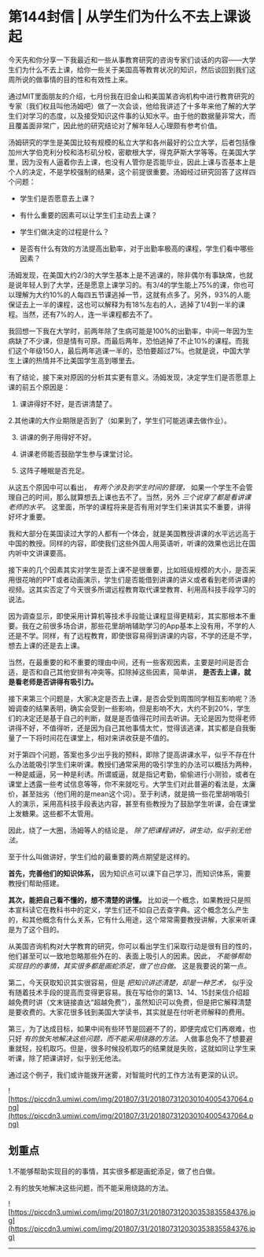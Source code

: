 # 第144封信 | 从学生们为什么不去上课谈起

今天先和你分享一下我最近和一些从事教育研究的咨询专家们谈话的内容——大学生们为什么不去上课，给你一些关于美国高等教育状况的知识，然后谈回到我们这周所说的做事情的目的性和有效性上来。

通过MIT里面朋友的介绍，七月份我在旧金山和美国某咨询机构中进行教育研究的专家（我们权且叫他汤姆吧）做了一次会谈，他给我讲述了十多年来他了解的大学生们对学习的态度，以及接受知识这件事的认知水平。由于他的数据量非常大，而且覆盖面非常广，因此他的研究结论对了解年轻人心理颇有参考价值。

汤姆研究的学生是美国比较有规模的私立大学和各州最好的公立大学，后者包括像加州大学伯克利分校和洛杉矶分校，密歇根大学，得克萨斯大学等等。在美国大学里，因为没有人逼着你去上课，也没有人管你是否能毕业，因此上课与否基本上是个人的决定，不是学校强制的结果，这个前提很重要。汤姆经过研究回答了这样四个问题：

* 学生们是否愿意去上课？

* 有什么重要的因素可以让学生们主动去上课？

* 学生们做决定的过程是什么？

* 是否有什么有效的方法提高出勤率，对于出勤率极高的课程，学生们看中哪些因素？

汤姆发现，在美国大约2/3的大学生基本上是不逃课的，除非偶尔有事缺席，也就是说年轻人到了大学，还是愿意上课学习的。有3/4的学生能上75%的课，你也可以理解为大约10%的人每四五节课逃掉一节，这就有点多了。另外，93%的人能保证去上一半的课程，这也可以解释为有18%左右的人，逃掉了1/4到一半的课程。当然，还有7%的人，连一半课程都去不了。

我回想一下我在大学时，前两年除了生病可能是100%的出勤率，中间一年因为生病缺了不少课，但是情有可原。而最后两年，恐怕逃掉了不止10%的课程。而我们这个年级150人，最后两年逃课一半的，恐怕要超过7%。也就是说，中国大学生上课的热情并不比美国学生高到哪里去。

有了结论，接下来对原因的分析其实更有意义。汤姆发现，决定学生们是否愿意上课的前五个原因是：

1. 课讲得好不好，是否讲清楚了。

2.其他课的大作业期限是否到了（如果到了，学生们可能逃课去做作业）。

3. 讲课的例子用得好不好。

4. 讲课老师能否鼓励学生参与课堂讨论。

5. 这阵子睡眠是否充足。

从这五个原因中可以看出， *有两个涉及到学生时间的管理，* 如果一个学生不会管理自己的时间，那么就算想去上课也去不了。当然，另外 *三个说穿了都是看讲课老师的水平。* 这里面，所学的课程将来是否有用对学生们来讲其实不重要，讲得好坏才重要。

我和大部分在美国读过大学的人都有一个体会，就是美国教授讲课的水平远远高于中国的教授。同样的内容，即使我们这些外国人用英语听，听课的效果也远比在国内听中文讲课要高。

接下来的几个因素其实对学生是否上课不是很重要，比如班级规模的大小，是否采用很花哨的PPT或者动画演示，学生们是否能借到讲课的讲义或者看到老师讲课的视频。这其实否定了今天很多所谓远程教育取代课堂教育、利用高科技手段学习的说法。

因为调查显示，即使采用计算机等技术手段能让课程显得更精彩，其实那根本不重要。我在之前很多场合讲，那些花里胡哨辅助学习的App基本上没有用，不学的人还是不学。同样，有了远程教育，即使很容易得到讲课的内容，不学的还是不学，想去上课的还是去上课。

当然，在最重要的和不重要的理由中间，还有一些客观因素，主要是时间是否合适，是否和自己其他安排有冲突等。扣除掉这些因素，简单讲， **是否去上课，就是看老师是否讲得有吸引力。**

接下来第三个问题是，大家决定是否去上课，是否会受到周围同学相互影响呢？汤姆调查的结果表明，确实会受到一些影响，但是影响不大，大约不到20%，学生们的决定还是基于自己的判断，就是是否值得花时间去听讲。无论是因为觉得老师讲得不好，不值得听，还是因为自己其他事情太忙，觉得该逃课，其实都是自我衡量了一下将时间花在课堂上，相对来讲收获是不值的。

对于第四个问题，答案也多少出乎我的预料，即除了提高讲课水平，似乎不存在什么办法能吸引学生们来听课。教授们通常采用的吸引学生的办法可以概括为两种，一种是威逼，另一种是利诱。所谓威逼，就是指记考勤，偷偷进行小测验，或者在课堂上透露一些考试信息等等，你不来就吃亏。大学生们对此普遍的看法是，太廉价，甚至拙劣（他们用的是mean这个词）。至于利诱，就是搞一些花里胡哨吸引人的演示，采用高科技手段表达内容，甚至有些教授为了鼓励学生听课，会在课堂上发糖果。这些都不太管用。

因此，绕了一大圈，汤姆等人的结论是， *除了把课程讲好，讲生动，似乎别无他法。*

至于什么叫做讲好，学生们给的最重要的两点期望是这样的。

 **首先，完善他们的知识体系，** 因为知识点可以课下自己学习，而知识体系，需要教授们帮助搭建。

 **其次，能把自己看不懂的，想不清楚的讲懂。** 比如说一个概念，如果教授只是照本宣科读它在教科书中的定义，学生们还不如自己去查字典。这个概念怎么产生的，和其他概念有什么关系，它有什么用途，这个常常需要教授讲解，大家来听课是为了这个目的。

从美国咨询机构对大学教育的研究，你可以看出学生们采取行动是很有目的性的，他们甚至可以一致地忽略那些外在的、表面上吸引人的因素。因此， *不能够帮助实现目的的事情，其实很多都是画蛇添足，做了也白做。* 这是我要说的第一点。

第二，今天获取知识其实很容易，但是 *把知识讲述清楚，却是一种艺术，* 似乎没有随着技术手段的提高而变得更容易。我在写给你的第13、14、15封来信介绍超越免费时讲（文末链接直达“超越免费”），虽然知识可以免费，但是把它解释清楚是要收费的。大家花很多钱到美国大学读书，其实就是在付听老师解释的费用。

第三，为了达成目标，如果中间有些环节是回避不了的，即便完成它们再艰难，也只好 *有的放矢地解决这些问题，而不能采用绕路的方法。* 人做事总免不了想要避重就轻，投机取巧。但是，很多时候投机取巧的结果就是失败，这就如同让学生来听课，除了把课讲好，似乎别无他法。

通过这个例子，我们或许能拨开迷雾，对智能时代的工作方法有更深的认识。

![https://piccdn3.umiwi.com/img/201807/31/201807312030104005437064.png](https://piccdn3.umiwi.com/img/201807/31/201807312030104005437064.png)

## 划重点

1.不能够帮助实现目的的事情，其实很多都是画蛇添足，做了也白做。

2.有的放矢地解决这些问题，而不能采用绕路的方法。

![https://piccdn3.umiwi.com/img/201807/31/201807312030353835584376.jpg](https://piccdn3.umiwi.com/img/201807/31/201807312030353835584376.jpg)

---
